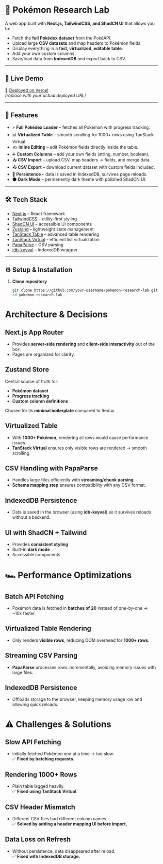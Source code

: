 # 🧪 Pokémon Research Lab

A web app built with **Next.js, TailwindCSS, and ShadCN UI** that allows you to:
- Fetch the **full Pokédex dataset** from the PokéAPI.
- Upload large **CSV datasets** and map headers to Pokémon fields.
- Display everything in a **fast, virtualized, editable table**.
- Add your own custom columns.
- Save/load data from **IndexedDB** and export back to CSV.

---

## 🚀 Live Demo
🔗 [Deployed on Vercel](https://your-vercel-link.vercel.app)  
*(replace with your actual deployed URL)*

---

## 📂 Features
- ⚡ **Full Pokédex Loader** – fetches all Pokémon with progress tracking.
- 📊 **Virtualized Table** – smooth scrolling for 1000+ rows using TanStack Virtual.
- ✍️ **Inline Editing** – edit Pokémon fields directly inside the table.
- ➕ **Custom Columns** – add your own fields (string, number, boolean).
- 📥 **CSV Import** – upload CSV, map headers → fields, and merge data.
- 📤 **CSV Export** – download current dataset with custom fields included.
- 💾 **Persistence** – data is saved in IndexedDB, survives page reloads.
- 🌑 **Dark Mode** – permanently dark theme with polished ShadCN UI.

---

## 🛠️ Tech Stack
- [Next.js](https://nextjs.org/) – React framework
- [TailwindCSS](https://tailwindcss.com/) – utility-first styling
- [ShadCN UI](https://ui.shadcn.com/) – accessible UI components
- [Zustand](https://zustand-demo.pmnd.rs/) – lightweight state management
- [TanStack Table](https://tanstack.com/table) – advanced table rendering
- [TanStack Virtual](https://tanstack.com/virtual) – efficient list virtualization
- [PapaParse](https://www.papaparse.com/) – CSV parsing
- [idb-keyval](https://github.com/jakearchibald/idb-keyval) – IndexedDB wrapper

---

## ⚙️ Setup & Installation

1. **Clone repository**
   ```bash
   git clone https://github.com/your-username/pokemon-research-lab.git
   cd pokemon-research-lab


# Architecture & Decisions

## Next.js App Router
- Provides **server-side rendering** and **client-side interactivity** out of the box.  
- Pages are organized for clarity.

## Zustand Store
Central source of truth for:
- **Pokémon dataset**  
- **Progress tracking**  
- **Custom column definitions**  

Chosen for its **minimal boilerplate** compared to Redux.

## Virtualized Table
- With **1000+ Pokémon**, rendering all rows would cause performance issues.  
- **TanStack Virtual** ensures only visible rows are rendered → smooth scrolling.

## CSV Handling with PapaParse
- Handles large files efficiently with **streaming/chunk parsing**.  
- **Schema mapping step** ensures compatibility with any CSV format.

## IndexedDB Persistence
- Data is saved in the browser (using **idb-keyval**) so it survives reloads without a backend.

## UI with ShadCN + Tailwind
- Provides **consistent styling**  
- Built-in **dark mode**  
- Accessible components



# 🏎️ Performance Optimizations

## Batch API Fetching
- Pokémon data is fetched in **batches of 20** instead of one-by-one → ~10x faster.

## Virtualized Table Rendering
- Only renders **visible rows**, reducing DOM overhead for **1000+ rows**.

## Streaming CSV Parsing
- **PapaParse** processes rows incrementally, avoiding memory issues with large files.

## IndexedDB Persistence
- Offloads storage to the browser, keeping memory usage low and allowing quick reloads.


# ⚠️ Challenges & Solutions

## Slow API Fetching
- Initially fetched Pokémon one at a time → too slow.  
✅ **Fixed by batching requests.**

## Rendering 1000+ Rows
- Plain table lagged heavily.  
✅ **Fixed using TanStack Virtual.**

## CSV Header Mismatch
- Different CSV files had different column names.  
✅ **Solved by adding a header mapping UI before import.**

## Data Loss on Refresh
- Without persistence, data disappeared after reload.  
✅ **Fixed with IndexedDB storage.**
